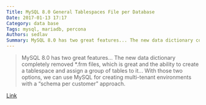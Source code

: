 ```yaml
---
Title: MySQL 8.0 General Tablespaces File per Database
Date: 2017-01-13 17:17
Category: data base
Tags: mysql, mariadb, percona
Authors: sedlav
Summary: MySQL 8.0 has two great features... The new data dictionary completely removed *.frm files, which is great
---
```


> MySQL 8.0 has two great features... The new data dictionary completely removed *.frm files, which is great and the ability to create a tablespace and assign a group of tables to it... With those two options, we can use MySQL for creating multi-tenant environments with a “schema per customer” approach.

[Link](https://www.percona.com/blog/2016/10/03/mysql-8-0-general-tablespaces-file-per-database-no-frm-files/)
